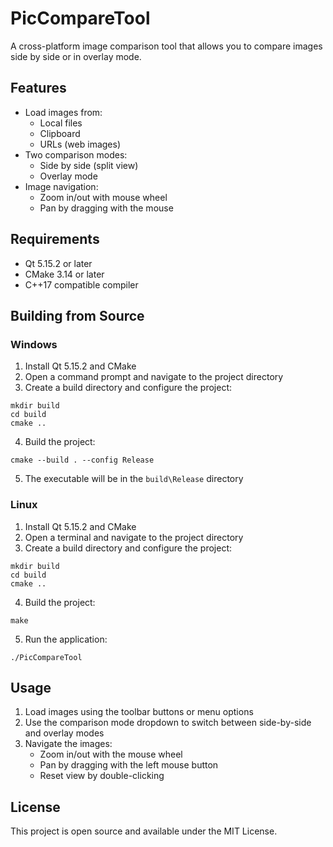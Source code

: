 # PicCompareTool

A cross-platform image comparison tool that allows you to compare images side by side or in overlay mode.

## Features

- Load images from:
  - Local files
  - Clipboard
  - URLs (web images)
- Two comparison modes:
  - Side by side (split view)
  - Overlay mode
- Image navigation:
  - Zoom in/out with mouse wheel
  - Pan by dragging with the mouse

## Requirements

- Qt 5.15.2 or later
- CMake 3.14 or later
- C++17 compatible compiler

## Building from Source

### Windows

1. Install Qt 5.15.2 and CMake
2. Open a command prompt and navigate to the project directory
3. Create a build directory and configure the project:

```
mkdir build
cd build
cmake ..
```

4. Build the project:

```
cmake --build . --config Release
```

5. The executable will be in the `build\Release` directory

### Linux

1. Install Qt 5.15.2 and CMake
2. Open a terminal and navigate to the project directory
3. Create a build directory and configure the project:

```
mkdir build
cd build
cmake ..
```

4. Build the project:

```
make
```

5. Run the application:

```
./PicCompareTool
```

## Usage

1. Load images using the toolbar buttons or menu options
2. Use the comparison mode dropdown to switch between side-by-side and overlay modes
3. Navigate the images:
   - Zoom in/out with the mouse wheel
   - Pan by dragging with the left mouse button
   - Reset view by double-clicking

## License

This project is open source and available under the MIT License.
